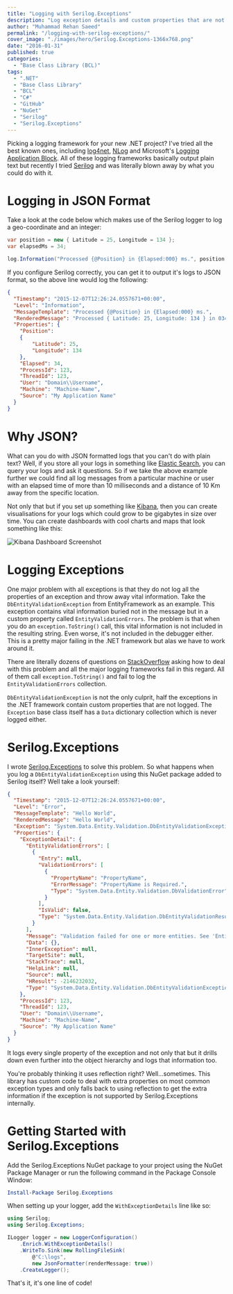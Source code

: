 ```yaml
---
title: "Logging with Serilog.Exceptions"
description: "Log exception details and custom properties that are not output in Exception.ToString() using Serilog.Exceptions for .NET."
author: "Muhammad Rehan Saeed"
permalink: "/logging-with-serilog-exceptions/"
cover_image: "./images/hero/Serilog.Exceptions-1366x768.png"
date: "2016-01-31"
published: true
categories:
  - "Base Class Library (BCL)"
tags:
  - ".NET"
  - "Base Class Library"
  - "BCL"
  - "C#"
  - "GitHub"
  - "NuGet"
  - "Serilog"
  - "Serilog.Exceptions"
---
```


Picking a logging framework for your new .NET project? I've tried all the best known ones, including [log4net](https://logging.apache.org/log4net/), [NLog](http://nlog-project.org/) and Microsoft's [Logging Application Block](https://msdn.microsoft.com/en-us/library/ff647183.aspx). All of these logging frameworks basically output plain text but recently I tried [Serilog](http://serilog.net/) and was literally blown away by what you could do with it.

# Logging in JSON Format

Take a look at the code below which makes use of the Serilog logger to log a geo-coordinate and an integer:

```cs
var position = new { Latitude = 25, Longitude = 134 };
var elapsedMs = 34;

log.Information("Processed {@Position} in {Elapsed:000} ms.", position, elapsedMs);
```

If you configure Serilog correctly, you can get it to output it's logs to JSON format, so the above line would log the following:

```json
{
  "Timestamp": "2015-12-07T12:26:24.0557671+00:00",
  "Level": "Information",
  "MessageTemplate": "Processed {@Position} in {Elapsed:000} ms.",
  "RenderedMessage": "Processed { Latitude: 25, Longitude: 134 } in 034 ms.",
  "Properties": {
    "Position": 
    { 
        "Latitude": 25,
        "Longitude": 134
    }, 
    "Elapsed": 34,
    "ProcessId": 123,
    "ThreadId": 123,
    "User": "Domain\\Username",
    "Machine": "Machine-Name",
    "Source": "My Application Name"
  }
}
```

# Why JSON?

What can you do with JSON formatted logs that you can't do with plain text? Well, if you store all your logs in something like [Elastic Search](https://www.elastic.co/webinars/get-started-with-elasticsearch?elektra=home&storm=banner), you can query your logs and ask it questions. So if we take the above example further we could find all log messages from a particular machine or user with an elapsed time of more than 10 milliseconds and a distance of 10 Km away from the specific location.

Not only that but if you set up something like [Kibana](https://www.elastic.co/products/kibana), then you can create visualisations for your logs which could grow to be gigabytes in size over time. You can create dashboards with cool charts and maps that look something like this:

![Kibana Dashboard Screenshot](./images/Kibana-Screenshot.png)

# Logging Exceptions

One major problem with all exceptions is that they do not log all the properties of an exception and throw away vital information. Take the `DbEntityValidationException` from EntityFramework as an example. This exception contains vital information buried not in the message but in a custom property called `EntityValidationErrors`. The problem is that when you do an `exception.ToString()` call, this vital information is not included in the resulting string. Even worse, it's not included in the debugger either. This is a pretty major failing in the .NET framework but alas we have to work around it.

There are literally dozens of questions on [StackOverflow](https://stackoverflow.com/questions/15820505/dbentityvalidationexception-how-can-i-easily-tell-what-caused-the-error) asking how to deal with this problem and all the major logging frameworks fail in this regard. All of them call `exception.ToString()` and fail to log the `EntityValidationErrors` collection.

`DbEntityValidationException` is not the only culprit, half the exceptions in the .NET framework contain custom properties that are not logged. The `Exception` base class itself has a `Data` dictionary collection which is never logged either.

# Serilog.Exceptions

I wrote [Serilog.Exceptions](https://github.com/RehanSaeed/Serilog.Exceptions) to solve this problem. So what happens when you log a `DbEntityValidationException` using this NuGet package added to Serilog itself? Well take a look yourself:

```json
{
  "Timestamp": "2015-12-07T12:26:24.0557671+00:00",
  "Level": "Error",
  "MessageTemplate": "Hello World",
  "RenderedMessage": "Hello World",
  "Exception": "System.Data.Entity.Validation.DbEntityValidationException: Message",
  "Properties": {
    "ExceptionDetail": {
      "EntityValidationErrors": [
        {
          "Entry": null,
          "ValidationErrors": [
            {
              "PropertyName": "PropertyName",
              "ErrorMessage": "PropertyName is Required.",
              "Type": "System.Data.Entity.Validation.DbValidationError"
            }
          ],
          "IsValid": false,
          "Type": "System.Data.Entity.Validation.DbEntityValidationResult"
        }
      ],
      "Message": "Validation failed for one or more entities. See 'EntityValidationErrors' property for more details.",
      "Data": {},
      "InnerException": null,
      "TargetSite": null,
      "StackTrace": null,
      "HelpLink": null,
      "Source": null,
      "HResult": -2146232032,
      "Type": "System.Data.Entity.Validation.DbEntityValidationException"
    },
    "ProcessId": 123,
    "ThreadId": 123,
    "User": "Domain\\Username",
    "Machine": "Machine-Name",
    "Source": "My Application Name"
  }
}
```

It logs every single property of the exception and not only that but it drills down even further into the object hierarchy and logs that information too.

You're probably thinking it uses reflection right? Well...sometimes. This library has custom code to deal with extra properties on most common exception types and only falls back to using reflection to get the extra information if the exception is not supported by Serilog.Exceptions internally.

# Getting Started with Serilog.Exceptions

Add the Serilog.Exceptions NuGet package to your project using the NuGet Package Manager or run the following command in the Package Console Window:

```powershell
Install-Package Serilog.Exceptions
```

When setting up your logger, add the `WithExceptionDetails` line like so:

```cs
using Serilog;
using Serilog.Exceptions;

ILogger logger = new LoggerConfiguration()
    .Enrich.WithExceptionDetails()
    .WriteTo.Sink(new RollingFileSink(
        @"C:\logs",
        new JsonFormatter(renderMessage: true))
    .CreateLogger();
```

That's it, it's one line of code!
